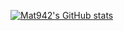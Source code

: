

[![Mat942's GitHub stats](https://github-readme-stats.vercel.app/api/?username=mat942&include_all_commits=true&count_private=true&show_icons=true&theme=vision-friendly-dark&hide=stars,prs)](https://github.com/anuraghazra/github-readme-stats)
